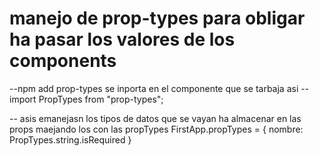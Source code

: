 # manejo de  prop-types  para obligar ha pasar los valores de los components 
--npm add prop-types
se inporta en el componente que se tarbaja asi
--import PropTypes from "prop-types";

-- asis emanejasn los tipos de datos que se vayan ha  almacenar en las props maejando los con las propTypes
FirstApp.propTypes = {
 nombre: PropTypes.string.isRequired
}